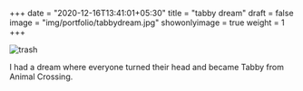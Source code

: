 +++
date = "2020-12-16T13:41:01+05:30"
title = "tabby dream"
draft = false
image = "img/portfolio/tabbydream.jpg"
showonlyimage = true
weight = 1
+++

![trash](/img/portfolio/tabbydream.jpg)

I had a dream where everyone turned their head and became Tabby from Animal Crossing.
